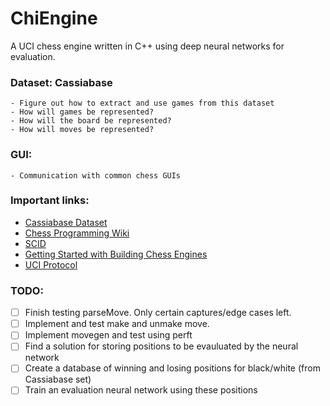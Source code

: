 # ChiEngine
A UCI chess engine written in C++ using deep neural networks for evaluation.

### Dataset: Cassiabase
	- Figure out how to extract and use games from this dataset
	- How will games be represented?
	- How will the board be represented?
	- How will moves be represented?

### GUI:
	- Communication with common chess GUIs

### Important links:
- [Cassiabase Dataset](http://caissabase.co.uk/)
- [Chess Programming Wiki](https://www.chessprogramming.org/)
- [SCID](https://scid.sourceforge.net/)
- [Getting Started with Building Chess Engines](http://www.fam-petzke.de/cp_getstarted_en.shtml)
- [UCI Protocol](http://wbec-ridderkerk.nl/html/UCIProtocol.html)
  
### TODO:
  - [ ] Finish testing parseMove. Only certain captures/edge cases left.
  - [ ] Implement and test make and unmake move.
  - [ ] Implement movegen and test using perft
  - [ ] Find a solution for storing positions to be evauluated by the neural network
  - [ ] Create a database of winning and losing positions for black/white (from Cassiabase set)
  - [ ] Train an evaluation neural network using these positions
